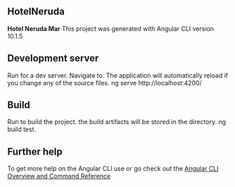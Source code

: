 ## **HotelNeruda**
**Hotel Neruda Mar**
This project was generated with Angular CLI version 10.1.5

## **Development server**
Run for a dev server. Navigate to. The application will automatically reload if you change any of the source files. ng serve http://localhost:4200/

## **Build**
Run to build the project. the build artifacts will be stored in the directory. ng build test.

## **Further help**
To get more help on the Angular CLI use or go check out the [Angular CLI Overview and Command Reference](https://angular.io/cli#:~:text=The%20Angular%20CLI%20is%20a,directly%20from%20a%20command%20shell.)
